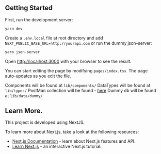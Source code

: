 ## Getting Started

First, run the development server:

```bash
yarn dev
```

Create a `.env.local` file at root directory and add `NEXT_PUBLIC_BASE_URL=http://yourapi.com` or run the dummy json-server:

```bash
yarn json-server
```

Open [http://localhost:3000](http://localhost:3000) with your browser to see the result.

You can start editing the page by modifying `pages/index.tsx`. The page auto-updates as you edit the file.

Components will be found at `lib/components/`
DataTypes will be found at `lib/types/`
PostMan collection will be found - [here](https://www.getpostman.com/collections/b22c76b21970a55c770e)
Dummy db will be found at `lib/data/dummy/`

## Learn More.

This project is developed using NextJS.

To learn more about Next.js, take a look at the following resources:

- [Next.js Documentation](https://nextjs.org/docs) - learn about Next.js features and API.
- [Learn Next.js](https://nextjs.org/learn) - an interactive Next.js tutorial.
